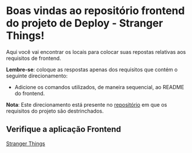 # Boas vindas ao repositório frontend do projeto de Deploy - Stranger Things!

Aqui você vai encontrar os locais para colocar suas repostas relativas aos requisitos de frontend.

**Lembre-se**: coloque as respostas apenas dos requisitos que contém o seguinte direcionamento:

  - Adicione os comandos utilizados, de maneira sequencial, ao README do frontend.

**Nota**: Este direcionamento está presente no [repositório](https://github.com/tryber/sd-014-c-stranger-things) em que os requisitos do projeto são destrinchados.

## Verifique a aplicação Frontend

<a href="https://mcamillosf-ft.herokuapp.com">Stranger Things<a/>
